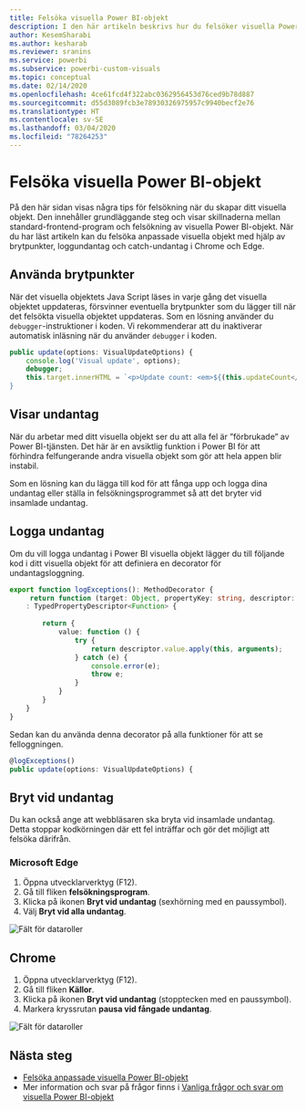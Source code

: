 ```yaml
---
title: Felsöka visuella Power BI-objekt
description: I den här artikeln beskrivs hur du felsöker visuella Power BI-objekt.
author: KesemSharabi
ms.author: kesharab
ms.reviewer: sranins
ms.service: powerbi
ms.subservice: powerbi-custom-visuals
ms.topic: conceptual
ms.date: 02/14/2020
ms.openlocfilehash: 4ce61fcd4f322abc0362956453d76ced9b78d887
ms.sourcegitcommit: d55d3089fcb3e78930326975957c9940becf2e76
ms.translationtype: HT
ms.contentlocale: sv-SE
ms.lasthandoff: 03/04/2020
ms.locfileid: "78264253"
---
```

# <a name="how-to-debug-power-bi-visuals"></a>Felsöka visuella Power BI-objekt

På den här sidan visas några tips för felsökning när du skapar ditt visuella objekt. Den innehåller grundläggande steg och visar skillnaderna mellan standard-frontend-program och felsökning av visuella Power BI-objekt.
När du har läst artikeln kan du felsöka anpassade visuella objekt med hjälp av brytpunkter, loggundantag och catch-undantag i Chrome och Edge.

## <a name="using-breakpoints"></a>Använda brytpunkter

När det visuella objektets Java Script läses in varje gång det visuella objektet uppdateras, försvinner eventuella brytpunkter som du lägger till när det felsökta visuella objektet uppdateras. Som en lösning använder du `debugger`-instruktioner i koden. Vi rekommenderar att du inaktiverar automatisk inläsning när du använder `debugger` i koden.

```typescript
public update(options: VisualUpdateOptions) {
    console.log('Visual update', options);
    debugger;
    this.target.innerHTML = `<p>Update count: <em>${(this.updateCount</em></p>`;
}
```


## <a name="showing-exceptions"></a>Visar undantag

När du arbetar med ditt visuella objekt ser du att alla fel är ”förbrukade” av Power BI-tjänsten. Det här är en avsiktlig funktion i Power BI för att förhindra felfungerande andra visuella objekt som gör att hela appen blir instabil.

Som en lösning kan du lägga till kod för att fånga upp och logga dina undantag eller ställa in felsökningsprogrammet så att det bryter vid insamlade undantag.


## <a name="log-exceptions"></a>Logga undantag

Om du vill logga undantag i Power BI visuella objekt lägger du till följande kod i ditt visuella objekt för att definiera en decorator för undantagsloggning.

```typescript
export function logExceptions(): MethodDecorator {
     return function (target: Object, propertyKey: string, descriptor: TypedPropertyDescriptor<Function>)
    : TypedPropertyDescriptor<Function> {
            
        return {
            value: function () {
                try {
                    return descriptor.value.apply(this, arguments);
                } catch (e) {
                    console.error(e);
                    throw e;
                }
            }
        }
    }
}
```
Sedan kan du använda denna decorator på alla funktioner för att se felloggningen.

```typescript
@logExceptions()
public update(options: VisualUpdateOptions) {
```

## <a name="break-on-exceptions"></a>Bryt vid undantag

Du kan också ange att webbläsaren ska bryta vid insamlade undantag. Detta stoppar kodkörningen där ett fel inträffar och gör det möjligt att felsöka därifrån.

### <a name="edge"></a>Microsoft Edge

1. Öppna utvecklarverktyg (F12).
2. Gå till fliken **felsökningsprogram**.
3. Klicka på ikonen **Bryt vid undantag** (sexhörning med en paussymbol).
4. Välj **Bryt vid alla undantag**.

![Fält för dataroller](./media/how-to-debug-edge.png)

## <a name="chrome"></a>Chrome

1. Öppna utvecklarverktyg (F12).
2. Gå till fliken **Källor**.
3. Klicka på ikonen **Bryt vid undantag** (stopptecken med en paussymbol).
4. Markera kryssrutan **pausa vid fångade undantag**.

![Fält för dataroller](./media/how-to-debug-chrome.png)

## <a name="next-steps"></a>Nästa steg
* [Felsöka anpassade visuella Power BI-objekt](../power-bi-custom-visuals-troubleshoot.md)
* Mer information och svar på frågor finns i [Vanliga frågor och svar om visuella Power BI-objekt](../power-bi-custom-visuals-faq.md#organizational-power-bi-visuals)
